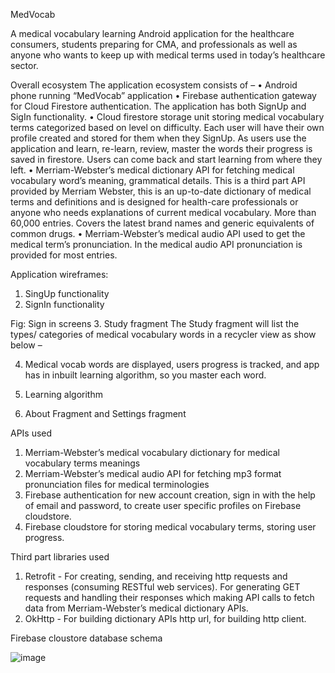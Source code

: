 MedVocab


A medical vocabulary learning Android application for the healthcare consumers, students preparing for CMA, and professionals as well as anyone who wants to keep up with medical terms used in today’s healthcare sector. 

Overall ecosystem
The application ecosystem consists of –
•	Android phone running “MedVocab” application
•	Firebase authentication gateway for Cloud Firestore authentication. The application has both SignUp and SigIn functionality. 
•	Cloud firestore storage unit storing medical vocabulary terms categorized based on level on difficulty. Each user will have their own profile created and stored for them when they SignUp. As users use the application and learn, re-learn, review, master the words their progress is saved in firestore. Users can come back and start learning from where they left. 
•	Merriam-Webster’s medical dictionary API for fetching medical vocabulary word’s meaning, grammatical details. This is a third part API provided by Merriam Webster, this is an up-to-date dictionary of medical terms and definitions and is designed for health-care professionals or anyone who needs explanations of current medical vocabulary. More than 60,000 entries. Covers the latest brand names and generic equivalents of common drugs.
•	Merriam-Webster’s medical audio API used to get the medical term’s pronunciation. In the medical audio API pronunciation is provided for most entries.

Application wireframes:
1.	SingUp functionality
2.	SignIn functionality

                                         

Fig: Sign in screens
3.	Study fragment
 The Study fragment will list the types/ categories of medical vocabulary words in a recycler view as show below – 








                                                   

                                 

4.	Medical vocab words are displayed, users progress is tracked, and app has in inbuilt learning algorithm, so you master each word. 

                              




5.	Learning algorithm















6.	About Fragment and Settings fragment


























APIs used
1.	Merriam-Webster’s medical vocabulary dictionary for medical vocabulary terms meanings
2.	Merriam-Webster’s medical audio API for fetching mp3 format pronunciation files for medical terminologies
3.	Firebase authentication for new account creation, sign in with the help of email and password, to create user specific profiles on Firebase cloudstore.
4.	Firebase cloudstore for storing medical vocabulary terms, storing user progress.

Third part libraries used
1.	Retrofit - For creating, sending, and receiving http requests and responses (consuming RESTful web services). For generating GET requests and handling their responses which making API calls to fetch data from Merriam-Webster’s medical dictionary APIs.
2.	OkHttp - For building dictionary APIs http url, for building http client.


Firebase cloustore database schema
 


 

 


![image](https://user-images.githubusercontent.com/98439391/212522454-9ed1a87c-3d1e-45af-a9a0-06a9b034f01b.png)
